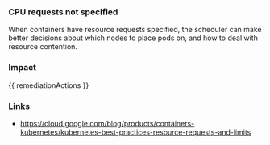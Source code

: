 
### CPU requests not specified
When containers have resource requests specified, the scheduler can make better decisions about which nodes to place pods on, and how to deal with resource contention.

### Impact
<!-- Add Impact here -->

<!-- DO NOT CHANGE -->
{{ remediationActions }}

### Links
- https://cloud.google.com/blog/products/containers-kubernetes/kubernetes-best-practices-resource-requests-and-limits

